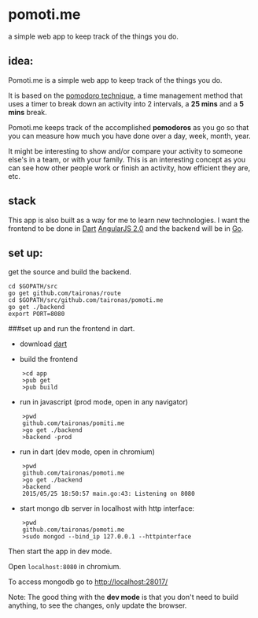 # pomoti.me
a simple web app to keep track of the things you do.

## idea:

Pomoti.me is a simple web app to keep track of the things you do.

It is based on the [pomodoro technique](), a time management method that uses a timer to break down an activity into 2 intervals, a **25 mins** and a **5 mins** break.

Pomoti.me keeps track of the accomplished **pomodoros** as you go so that you can measure how much you have done over a day, week, month, year.

It might be interesting to show and/or compare your activity to someone else's in a team, or with your family. This is an interesting concept as you can see how other people work or finish an activity, how efficient they are, etc.

## stack

This app is also built as a way for me to learn new technologies. I want the frontend to be done in [Dart](http://dartlang.org) [AngularJS 2.0](https://angular.io/) and the backend will be in [Go](http://golang.org).

## set up:

get the source and build the backend.

    cd $GOPATH/src
    go get github.com/taironas/route
    cd $GOPATH/src/github.com/taironas/pomoti.me
    go get ./backend
    export PORT=8080

###set up and run the frontend in dart.

* download [dart](https://www.dartlang.org/downloads/)

* build the frontend

~~~
    >cd app
    >pub get
    >pub build
~~~

* run in javascript (prod mode, open in any navigator)

~~~
    >pwd
    github.com/taironas/pomiti.me
    >go get ./backend
    >backend -prod
~~~~


* run in dart (dev mode, open in chromium)


~~~
    >pwd
    github.com/taironas/pomoti.me
    >go get ./backend
    >backend
    2015/05/25 18:50:57 main.go:43: Listening on 8080
~~~

* start mongo db server in localhost with http interface:

~~~
    >pwd
    github.com/taironas/pomoti.me
    >sudo mongod --bind_ip 127.0.0.1 --httpinterface
~~~

Then start the app in dev mode.

Open `localhost:8080` in chromium.

To access mongodb go to [http://localhost:28017/](http://localhost:28017/)

Note: The good thing with the **dev mode** is that you don't need to build anything, to see the changes, only update the browser.

